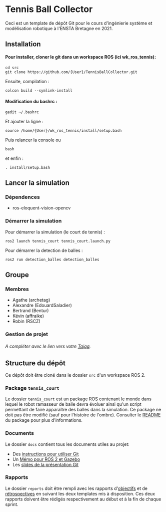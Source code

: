 # Tennis Ball Collector

Ceci est un template de dépôt Git pour le cours d'ingénierie système et modélisation robotique à l'ENSTA Bretagne en 2021.

## Installation

#### Pour installer, cloner le git dans un workspace ROS (ici wk_ros_tennis):

```
cd src
git clone https://github.com/{User}/TennisBallCollector.git

```

Ensuite, compilation :
```
colcon build --symlink-install

```

#### Modification du bashrc :

```
gedit ~/.bashrc
```
Et ajouter la ligne :
```
source /home/{User}/wk_ros_tennis/install/setup.bash
```

Puis relancer la console ou 
```
bash
```

et enfin : 
```
. install/setup.bash
```


## Lancer la simulation

### Dépendences

- ros-eloquent-vision-opencv

### Démarrer la simulation



Pour démarrer la simulation (le court de tennis) : 
```
ros2 launch tennis_court tennis_court.launch.py
```
Pour démarrer la detection de balles :
```
ros2 run detection_balles detection_balles
```

## Groupe

### Membres

- Agathe (archetag)
- Alexandre (EdouardSaladier)
- Bertrand (Bentur)
- Kévin (affraike)
- Robin (RSCZ)


### Gestion de projet

###### A compléter avec le lien vers votre [Taiga](https://taiga.io).



## Structure du dépôt

Ce dépôt doit être cloné dans le dossier `src` d'un workspace ROS 2.

### Package `tennis_court`

Le dossier `tennis_court` est un package ROS contenant le monde dans lequel le robot ramasseur de balle devra évoluer ainsi qu'un script permettant de faire apparaître des balles dans la simulation.
Ce package ne doit pas être modifié (sauf pour l'histoire de l'ombre).
Consulter le [README](tennis_court/README.md) du package pour plus d'informations.


### Documents

Le dossier `docs` contient tous les documents utiles au projet:
- Des [instructions pour utiliser Git](docs/GitWorkflow.md)
- Un [Mémo pour ROS 2 et Gazebo](docs/Memo_ROS2.pdf)
- Les [slides de la présentation Git](docs/GitPresentation.pdf)


### Rapports

Le dossier `reports` doit être rempli avec les rapports d'[objectifs](../reports/GoalsTemplate.md) et de [rétrospectives](../reports/DebriefTemplate.md) en suivant les deux templates mis à disposition. Ces deux rapports doivent être rédigés respectivement au début et à la fin de chaque sprint.
